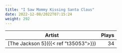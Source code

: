 ```yaml
---
title: "I Saw Mommy Kissing Santa Claus"
date: 2022-12-08/2022T07:15:24
weight: 292
---
```




 Artist | Plays 
----- | -----:
[The Jackson 5]({{< ref "t35053">}}) | 34
